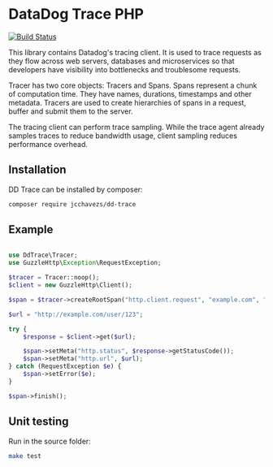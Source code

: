 # DataDog Trace PHP

[![Build Status](https://travis-ci.org/jcchavezs/dd-trace-php.svg?branch=master)](https://travis-ci.org/jcchavezs/dd-trace-php)

This library contains Datadog's tracing client. It is used to trace requests as they flow across web servers, databases and microservices so that developers have visibility into bottlenecks and troublesome requests.

Tracer has two core objects: Tracers and Spans. Spans represent a chunk of computation time. They have names, durations, timestamps and other metadata. Tracers are used to create hierarchies of spans in a request, buffer and submit them to the server.

The tracing client can perform trace sampling. While the trace agent already samples traces to reduce bandwidth usage, client sampling reduces performance overhead.

## Installation

DD Trace can be installed by composer:

```bash
composer require jcchavezs/dd-trace
```

## Example

```php

use DdTrace\Tracer;
use GuzzleHttp\Exception\RequestException;

$tracer = Tracer::noop();
$client = new GuzzleHttp\Client();

$span = $tracer->createRootSpan("http.client.request", "example.com", "/user/{id}");

$url = "http://example.com/user/123";

try {
    $response = $client->get($url);

    $span->setMeta("http.status", $response->getStatusCode());
    $span->setMeta("http.url", $url);
} catch (RequestException $e) {
    $span->setError($e);
}

$span->finish();
```

## Unit testing

Run in the source folder:

```bash
make test
```